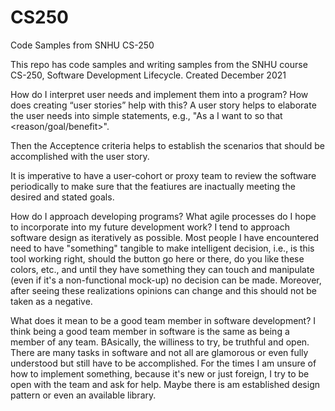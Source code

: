 # CS250
Code Samples from SNHU CS-250

This repo has code samples and writing samples from the SNHU course CS-250, Software Development Lifecycle.
Created December 2021


How do I interpret user needs and implement them into a program? How does creating “user stories” help with this?
  A user story helps to elaborate the user needs into simple statements, e.g., "As a <role> I want to <task> so that <reason/goal/benefit>".
  
  Then the Acceptence criteria helps to establish the scenarios that should be accomplished with the user story.
  
  It is imperative to have a user-cohort or proxy team to review the software periodically to make sure that the featiures are inactually meeting
  the desired and stated goals.
  

How do I approach developing programs? What agile processes do I hope to incorporate into my future development work?
  I tend to approach software design as iteratively as possible. Most people I have encountered need to have "something" tangible to make 
  intelligent decision, i.e., is this tool working right, should the button go here or there, do you like these colors, etc., and until they
  have something they can touch and manipulate (even if it's a non-functional mock-up) no decision can be made. Moreover, after seeing these realizations 
  opinions can change and this should not be taken as a negative.
  
  
What does it mean to be a good team member in software development?
  I think being a good team member in software is the same as being a member of any team. BAsically, the williness to try, be truthful and open.
  There are many tasks in software and not all are glamorous or even fully understood but still have to be accomplished. For the times I am unsure of how to implement
  something, because it's new or just foreign, I try to be open with the team and ask for help. Maybe there is am established design pattern or even
  an available library.
